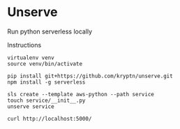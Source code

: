 # Unserve
Run python serverless locally


Instructions

    virtualenv venv
    source venv/bin/activate

    pip install git+https://github.com/kryptn/unserve.git 
    npm install -g serverless
    
    sls create --template aws-python --path service
    touch service/__init__.py
    unserve service

    curl http://localhost:5000/


